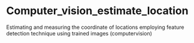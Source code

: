 # Computer_vision_estimate_location

 Estimating and measuring the coordinate of locations employing feature detection technique using trained images (computervision) 
